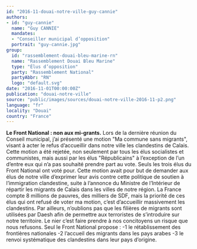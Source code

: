 ```yaml
---
id: "2016-11-douai-notre-ville-guy-cannie"
authors:
- id: "guy-cannie"
  name: "Guy CANNIE"
  mandates: 
  - "Conseiller municipal d’opposition"
  portrait: "guy-cannie.jpg"
group:
  id: "rassemblement-douai-bleu-marine-rn"
  name: "Rassemblement Douai Bleu Marine"
  type: "Élus d’opposition"
  party: "Rassemblement National"
  partyAbbr: "RN"
  logo: "default.svg"
date: "2016-11-01T00:00:00Z"
publication: "douai-notre-ville"
source: "public/images/sources/douai-notre-ville-2016-11-p2.png"
language: "fr"
locality: "Douai"
country: "France"
---
```


**Le Front National : non aux mi-grants.** Lors de la dernière réunion du Conseil municipal, j’ai présenté une motion "Ma commune sans migrants", visant à acter le refus d’accueillir dans notre ville les clandestins de Calais. Cette motion a été rejetée, non seulement par tous les élus socialistes et communistes, mais aussi par les élus "Républicains" à l’exception de l’un d’entre eux qui n’a pas souhaité prendre part au vote. Seuls les trois élus du Front National ont voté pour. Cette motion avait pour but de demander aux élus de notre ville d’exprimer leur avis contre cette politique de soutien à l’immigration clandestine, suite à l’annonce du Ministre de l’Intérieur de répartir les migrants de Calais dans les villes de notre région. La France compte 8 millions de pauvres, des milliers de SDF, mais la priorité de ces élus qui ont refusé de voter ma motion, c’est d’accueillir massivement les clandestins. Par ailleurs, n’oublions pas que les filières de migrants sont utilisées par Daesh afin de permettre aux terroristes de s’introduire sur notre territoire. Le nier c’est faire prendre à nos concitoyens un risque que nous refusons. Seul le Front National propose :
-1 le rétablissement des frontières nationales
-2 l’accueil des migrants dans les pays arabes
-3 le renvoi systématique des clandestins dans leur pays d’origine.
